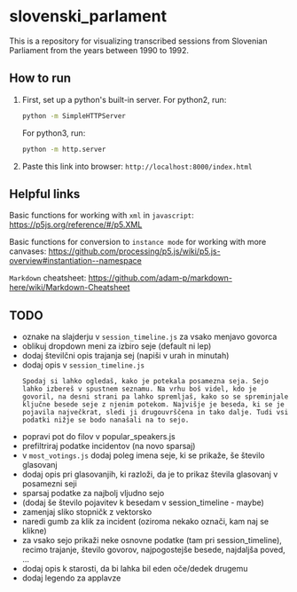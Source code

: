 # slovenski_parlament

This is a repository for visualizing transcribed sessions from Slovenian Parliament from the years between 1990 to 1992.

## How to run

1. First, set up a python's built-in server. For python2, run:

    ```cmd
    python -m SimpleHTTPServer
    ```

    For python3, run:

    ```cmd
    python -m http.server
    ```

2. Paste this link into browser: `http://localhost:8000/index.html`

## Helpful links

Basic functions for working with `xml` in `javascript`: <https://p5js.org/reference/#/p5.XML>  

Basic functions for conversion to `instance mode` for working with more canvases: https://github.com/processing/p5.js/wiki/p5.js-overview#instantiation--namespace

`Markdown` cheatsheet: <https://github.com/adam-p/markdown-here/wiki/Markdown-Cheatsheet>

## TODO

- oznake na slajderju v `session_timeline.js` za vsako menjavo govorca
- oblikuj dropdown meni za izbiro seje (default ni lep)
- dodaj številčni opis trajanja sej (napiši v urah in minutah)
- dodaj opis v `session_timeline.js`
    ```
    Spodaj si lahko ogledaš, kako je potekala posamezna seja. Sejo lahko izbereš v spustnem seznamu. Na vrhu boš videl, kdo je govoril, na desni strani pa lahko spremljaš, kako so se spreminjale ključne besede seje z njenim potekom. Najvišje je beseda, ki se je pojavila največkrat, sledi ji drugouvrščena in tako dalje. Tudi vsi podatki nižje se bodo nanašali na to sejo.
    ```
- popravi pot do filov v popular_speakers.js
- prefiltriraj podatke incidentov (na novo sparsaj)
- v `most_votings.js` dodaj poleg imena seje, ki se prikaže, še število glasovanj
- dodaj opis pri glasovanjih, ki razloži, da je to prikaz števila glasovanj v posamezni seji
- sparsaj podatke za najbolj vljudno sejo
- (dodaj še število pojavitev k besedam v session_timeline - maybe)
- zamenjaj sliko stopničk z vektorsko
- naredi gumb za klik za incident (oziroma nekako označi, kam naj se klikne)
- za vsako sejo prikaži neke osnovne podatke (tam pri session_timeline), recimo trajanje, število govorov, najpogostejše besede, najdaljša poved, ...
- dodaj opis k starosti, da bi lahka bil eden oče/dedek drugemu
- dodaj legendo za applavze
